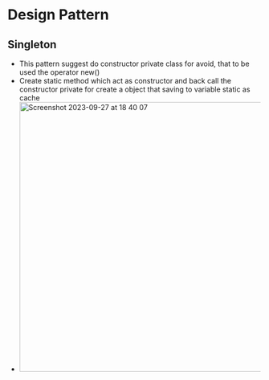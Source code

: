 # Design Pattern


## Singleton

* This pattern suggest do constructor private class for avoid, that to be used the operator new()
* Create static method which act as constructor and back call the constructor private for create a object that saving to variable static as cache
* <img width="537" alt="Screenshot 2023-09-27 at 18 40 07" src="https://github.com/edzamo13/design-pattern/assets/16899164/3b2721de-7dae-4578-9915-9647461343c4">
